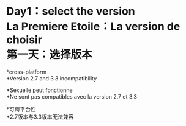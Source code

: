 Day1：select the version<br>
La Premiere Etoile：La version de choisir<br>
第一天：选择版本
=====

*cross-platform<br>
*Version 2.7 and 3.3 incompatibility
  
*Sexuelle peut fonctionne<br>
*Ne sont pas compatibles avec la version 2.7 et 3.3
    
*可跨平台性<br>
*2.7版本与3.3版本无法兼容
